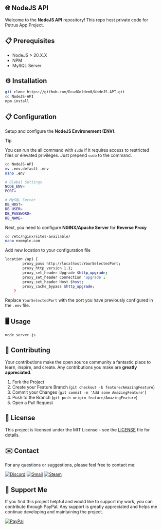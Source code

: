 ## 🌐 NodeJS API

Welcome to the **NodeJS API** repository! This repo host private code for Petrus App Project.

## 📋 Prerequisites

- NodeJS > 20.X.X
- NPM
- MySQL Server

## ⚙️ Installation

```bash
git clone https://github.com/DeadGolden0/NodeJS-API.git
cd NodeJS-API
npm install
```

## 📋 Configuration
Setup and configure the **NodeJS Environement (ENV)**.

> [!TIP]
> You can run the all command with `sudo` if it requires access to restricted files or elevated privileges. Just prepend `sudo` to the command.

```bash
cd NodeJS-API
mv .env.default .env
nano .env
```

```bash
# Global Settings
NODE_ENV= 
PORT=

# MySQL Server
DB_HOST=
DB_USER=
DB_PASSWORD=
DB_NAME=
```

Next, you need to configure **NGINX/Apache Server** for **Reverse Proxy**

```bash
cd /etc/nginx/sites-available/
nano exemple.com
```

Add new location to your configuration file
```bash
location /api {
        proxy_pass http://localhost:YourSelectedPort;
        proxy_http_version 1.1;
        proxy_set_header Upgrade $http_upgrade;
        proxy_set_header Connection 'upgrade';
        proxy_set_header Host $host;
        proxy_cache_bypass $http_upgrade;
    }
```
Replace ``YourSelectedPort`` with the port you have previously configured in the ``.env`` file.

## 🖥️ Usage

```bash
node server.js
```

## 🤝 Contributing

Your contributions make the open source community a fantastic place to learn, inspire, and create. Any contributions you make are **greatly appreciated**.

1. Fork the Project
2. Create your Feature Branch (`git checkout -b feature/AmazingFeature`)
3. Commit your Changes (`git commit -m 'Add some AmazingFeature'`)
4. Push to the Branch (`git push origin feature/AmazingFeature`)
5. Open a Pull Request

## 📝 License

This project is licensed under the MIT License - see the [LICENSE](LICENSE) file for details.

## ✉️ Contact

For any questions or suggestions, please feel free to contact me:

[![Discord](https://img.shields.io/badge/Discord-%235865F2.svg?style=for-the-badge&logo=discord&logoColor=white)](https://discord.gg/w92W7XR9Yg)
[![Gmail](https://img.shields.io/badge/Gmail-D14836?style=for-the-badge&logo=gmail&logoColor=white)](mailto:deadgolden9122@gmail.com)
[![Steam](https://img.shields.io/badge/steam-%23000000.svg?style=for-the-badge&logo=steam&logoColor=white)](https://steamcommunity.com/id/DeAdGoLdEn/)

## 💖 Support Me

If you find this project helpful and would like to support my work, you can contribute through PayPal. Any support is greatly appreciated and helps me continue developing and maintaining the project.

[![PayPal](https://img.shields.io/badge/PayPal-00457C?style=for-the-badge&logo=paypal&logoColor=white)](https://paypal.me/DeadGolden0)
